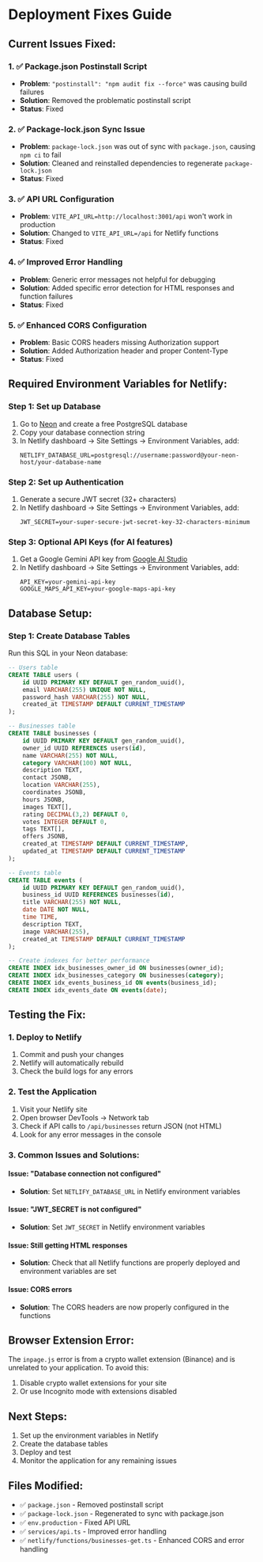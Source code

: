 # Deployment Fixes Guide

## Current Issues Fixed:

### 1. ✅ Package.json Postinstall Script
- **Problem**: `"postinstall": "npm audit fix --force"` was causing build failures
- **Solution**: Removed the problematic postinstall script
- **Status**: Fixed

### 2. ✅ Package-lock.json Sync Issue
- **Problem**: `package-lock.json` was out of sync with `package.json`, causing `npm ci` to fail
- **Solution**: Cleaned and reinstalled dependencies to regenerate `package-lock.json`
- **Status**: Fixed

### 3. ✅ API URL Configuration
- **Problem**: `VITE_API_URL=http://localhost:3001/api` won't work in production
- **Solution**: Changed to `VITE_API_URL=/api` for Netlify functions
- **Status**: Fixed

### 4. ✅ Improved Error Handling
- **Problem**: Generic error messages not helpful for debugging
- **Solution**: Added specific error detection for HTML responses and function failures
- **Status**: Fixed

### 5. ✅ Enhanced CORS Configuration
- **Problem**: Basic CORS headers missing Authorization support
- **Solution**: Added Authorization header and proper Content-Type
- **Status**: Fixed

## Required Environment Variables for Netlify:

### Step 1: Set up Database
1. Go to [Neon](https://neon.tech) and create a free PostgreSQL database
2. Copy your database connection string
3. In Netlify dashboard → Site Settings → Environment Variables, add:
   ```
   NETLIFY_DATABASE_URL=postgresql://username:password@your-neon-host/your-database-name
   ```

### Step 2: Set up Authentication
1. Generate a secure JWT secret (32+ characters)
2. In Netlify dashboard → Site Settings → Environment Variables, add:
   ```
   JWT_SECRET=your-super-secure-jwt-secret-key-32-characters-minimum
   ```

### Step 3: Optional API Keys (for AI features)
1. Get a Google Gemini API key from [Google AI Studio](https://makersuite.google.com/app/apikey)
2. In Netlify dashboard → Site Settings → Environment Variables, add:
   ```
   API_KEY=your-gemini-api-key
   GOOGLE_MAPS_API_KEY=your-google-maps-api-key
   ```

## Database Setup:

### Step 1: Create Database Tables
Run this SQL in your Neon database:

```sql
-- Users table
CREATE TABLE users (
    id UUID PRIMARY KEY DEFAULT gen_random_uuid(),
    email VARCHAR(255) UNIQUE NOT NULL,
    password_hash VARCHAR(255) NOT NULL,
    created_at TIMESTAMP DEFAULT CURRENT_TIMESTAMP
);

-- Businesses table
CREATE TABLE businesses (
    id UUID PRIMARY KEY DEFAULT gen_random_uuid(),
    owner_id UUID REFERENCES users(id),
    name VARCHAR(255) NOT NULL,
    category VARCHAR(100) NOT NULL,
    description TEXT,
    contact JSONB,
    location VARCHAR(255),
    coordinates JSONB,
    hours JSONB,
    images TEXT[],
    rating DECIMAL(3,2) DEFAULT 0,
    votes INTEGER DEFAULT 0,
    tags TEXT[],
    offers JSONB,
    created_at TIMESTAMP DEFAULT CURRENT_TIMESTAMP,
    updated_at TIMESTAMP DEFAULT CURRENT_TIMESTAMP
);

-- Events table
CREATE TABLE events (
    id UUID PRIMARY KEY DEFAULT gen_random_uuid(),
    business_id UUID REFERENCES businesses(id),
    title VARCHAR(255) NOT NULL,
    date DATE NOT NULL,
    time TIME,
    description TEXT,
    image VARCHAR(255),
    created_at TIMESTAMP DEFAULT CURRENT_TIMESTAMP
);

-- Create indexes for better performance
CREATE INDEX idx_businesses_owner_id ON businesses(owner_id);
CREATE INDEX idx_businesses_category ON businesses(category);
CREATE INDEX idx_events_business_id ON events(business_id);
CREATE INDEX idx_events_date ON events(date);
```

## Testing the Fix:

### 1. Deploy to Netlify
1. Commit and push your changes
2. Netlify will automatically rebuild
3. Check the build logs for any errors

### 2. Test the Application
1. Visit your Netlify site
2. Open browser DevTools → Network tab
3. Check if API calls to `/api/businesses` return JSON (not HTML)
4. Look for any error messages in the console

### 3. Common Issues and Solutions:

#### Issue: "Database connection not configured"
- **Solution**: Set `NETLIFY_DATABASE_URL` in Netlify environment variables

#### Issue: "JWT_SECRET is not configured"
- **Solution**: Set `JWT_SECRET` in Netlify environment variables

#### Issue: Still getting HTML responses
- **Solution**: Check that all Netlify functions are properly deployed and environment variables are set

#### Issue: CORS errors
- **Solution**: The CORS headers are now properly configured in the functions

## Browser Extension Error:
The `inpage.js` error is from a crypto wallet extension (Binance) and is unrelated to your application. To avoid this:
1. Disable crypto wallet extensions for your site
2. Or use Incognito mode with extensions disabled

## Next Steps:
1. Set up the environment variables in Netlify
2. Create the database tables
3. Deploy and test
4. Monitor the application for any remaining issues

## Files Modified:
- ✅ `package.json` - Removed postinstall script
- ✅ `package-lock.json` - Regenerated to sync with package.json
- ✅ `env.production` - Fixed API URL
- ✅ `services/api.ts` - Improved error handling
- ✅ `netlify/functions/businesses-get.ts` - Enhanced CORS and error handling
